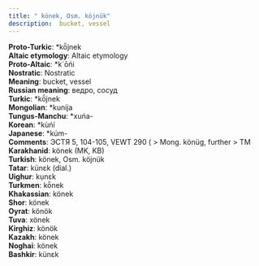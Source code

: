 ```yaml
---
title: " könek, Osm. köjnük"
description:  bucket, vessel
---
```


<strong>Proto-Turkic</strong>:  *kȫjnek<br>
<strong>Altaic etymology</strong>:  Altaic etymology<br>
<strong> Proto-Altaic</strong>:  *k`ōńi<br>
<strong>Nostratic</strong>:  Nostratic<br>
<strong>Meaning</strong>:  bucket, vessel<br>
<strong>Russian meaning</strong>:  ведро, сосуд<br>
<strong>Turkic</strong>:  *kȫjnek<br>
<strong>Mongolian</strong>:  *kunija<br>
<strong>Tungus-Manchu</strong>:  *xuńa-<br>
<strong>Korean</strong>:  *kùńí<br>
<strong>Japanese</strong>:  *kúm-<br>
<strong>Comments</strong>:  ЭСТЯ 5, 104-105, VEWT 290 ( > Mong. könüg, further > TM<br>
<strong>Karakhanid</strong>:  könek (MK, KB)<br>
<strong>Turkish</strong>:  könek, Osm. köjnük<br>
<strong>Tatar</strong>:  künɛk (dial.)<br>
<strong>Uighur</strong>:  kụnɛk<br>
<strong>Turkmen</strong>:  kȫnek<br>
<strong>Khakassian</strong>:  könek<br>
<strong>Shor</strong>:  könek<br>
<strong>Oyrat</strong>:  könök<br>
<strong>Tuva</strong>:  xönek<br>
<strong>Kirghiz</strong>:  könök<br>
<strong>Kazakh</strong>:  könek<br>
<strong>Noghai</strong>:  könek<br>
<strong>Bashkir</strong>:  künɛk<br>


